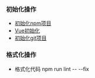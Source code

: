 ### 初始化操作
- [初始化npm项目](https://blog.csdn.net/COCOLI_BK/article/details/98945112)
- [Vue初始化](https://blog.csdn.net/qq_36390175/article/details/78489758)
- [初始化git项目](https://blog.csdn.net/heihahu/article/details/79555752)



### 格式化操作

- 格式化代码 npm run lint -- --fix
